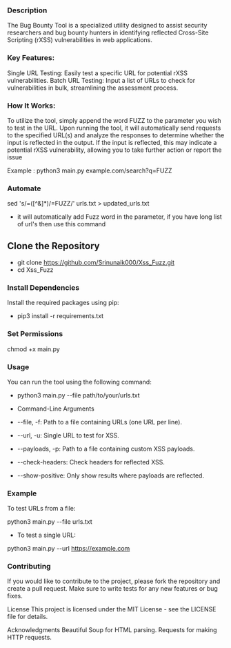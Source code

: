 ### Description
The Bug Bounty Tool is a specialized utility designed to assist security researchers and bug bounty hunters in identifying reflected Cross-Site Scripting (rXSS) vulnerabilities in web applications.

### Key Features:
Single URL Testing: Easily test a specific URL for potential rXSS vulnerabilities.
Batch URL Testing: Input a list of URLs to check for vulnerabilities in bulk, streamlining the assessment process.

### How It Works:
To utilize the tool, simply append the word FUZZ to the parameter you wish to test in the URL. Upon running the tool, it will automatically send requests to the specified URL(s) and analyze the responses to determine whether the input is reflected in the output. If the input is reflected, this may indicate a potential rXSS vulnerability, allowing you to take further action or report the issue

Example : python3 main.py example.com/search?q=FUZZ


### Automate
sed 's/=\([^&]*\)/=FUZZ/' urls.txt > updated_urls.txt
- it will automatically add Fuzz word in the parameter, if you have long list of url's then use this command

## Clone the Repository

- git clone https://github.com/Srinunaik000/Xss_Fuzz.git
- cd Xss_Fuzz


### Install Dependencies
Install the required packages using pip:

- pip3 install -r requirements.txt

### Set Permissions
chmod +x main.py


### Usage
You can run the tool using the following command:

- python3 main.py --file path/to/your/urls.txt

- Command-Line Arguments
- --file, -f: Path to a file containing URLs (one URL per line).
- --url, -u: Single URL to test for XSS.
- --payloads, -p: Path to a file containing custom XSS payloads.
- --check-headers: Check headers for reflected XSS.
- --show-positive: Only show results where payloads are reflected.


### Example
To test URLs from a file:

python3 main.py --file urls.txt
- To test a single URL:

python3 main.py --url https://example.com

### Contributing
If you would like to contribute to the project, please fork the repository and create a pull request. Make sure to write tests for any new features or bug fixes.

License
This project is licensed under the MIT License - see the LICENSE file for details.

Acknowledgments
Beautiful Soup for HTML parsing.
Requests for making HTTP requests.
